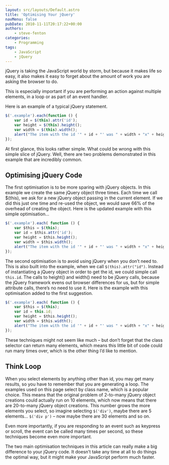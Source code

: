 ```yaml
---
layout: src/layouts/Default.astro
title: 'Optimising Your jQuery'
navMenu: false
pubDate: 2010-11-11T20:17:22+00:00
authors:
    - steve-fenton
categories:
    - Programming
tags:
    - JavaScript
    - jQuery
---
```


jQuery is taking the JavaScript world by storm, but because it makes life so easy, it also makes it easy to forget about the amount of work you are asking the browser to do.

This is especially important if you are performing an action against multiple elements, in a loop or as part of an event handler.

Here is an example of a typical jQuery statement.

```javascript
$('.example').each(function () {
    var id = $(this).attr('id');
    var height = $(this).height();
    var width = $(this).width();
    alert("The item with the id '" + id + "' was " + width + "x" + height + ".");
});
```

At first glance, this looks rather simple. What could be wrong with this simple slice of jQuery. Well, there are two problems demonstrated in this example that are incredibly common.

## Optimising jQuery Code

The first optimisation is to be more sparing with jQuery objects. In this example we create the same jQuery object three times. Each time we call $(this), we ask for a new jQuery object passing in the current element. If we did this just one time and re-used the object, we would save 66% of the overhead of creating the object. Here is the updated example with this simple optimisation…

```javascript
$('.example').each( function () {
    var $this = $(this);
    var id = $this.attr('id');
    var height = $this.height();
    var width = $this.width();
    alert("The item with the id '" + id + "' was " + width + "x" + height + ".");
});
```

The second optimisation is to avoid using jQuery when you don’t need to. This is also built into the example, when we call `$(this).attr("id")`. Instead of instantiating a jQuery object in order to get the id, we could simple call `this.id`. The calls to height() and width() need to be jQuery calls, because the jQuery framework evens out browser differences for us, but for simple attribute calls, there’s no need to use it. Here is the example with this optimisation added to the first suggestion.

```javascript
$('.example').each( function () {
    var $this = $(this);
    var id = this.id;
    var height = $this.height();
    var width = $this.width();
    alert("The item with the id '" + id + "' was " + width + "x" + height + ".");
});
```

These techniques might not seem like much – but don’t forget that the class selector can return many elements, which means this little bit of code could run many times over, which is the other thing I’d like to mention.

## Think Loop

When you select elements by anything other than id, you may get many results, so you have to remember that you are generating a loop. The examples used on this page select by class name, which is a popular choice. This means that the original problem of 2-to-many jQuery object creations could actually run on 10 elements, which now means that there are 20-to-many jQuery object creations. This number grows the more elements you select, so imagine selecting `$('div')`, maybe there are 5 elements… `$('div p')` – now maybe there are 30 elements and so on.

Even more importantly, if you are responding to an event such as keypress or scroll, the event can be called many times per second, so these techniques become even more important.

The two main optimisation techniques in this article can really make a big difference to your jQuery code. It doesn’t take any time at all to do things the optimal way, but it might make your JavaScript perform much faster.